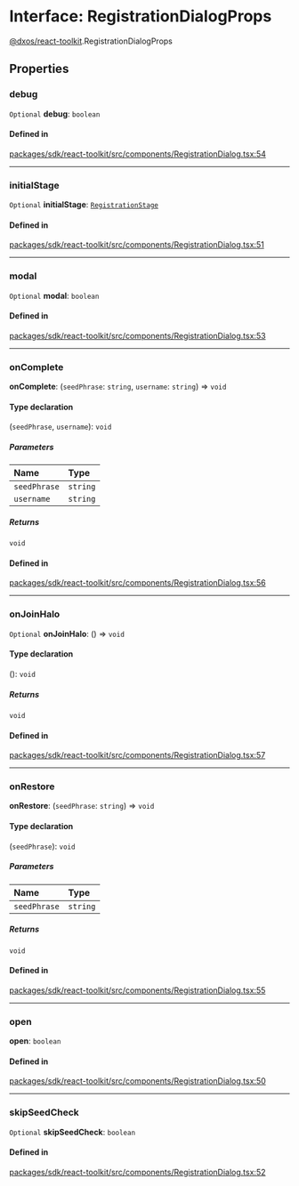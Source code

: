 # Interface: RegistrationDialogProps

[@dxos/react-toolkit](../modules/dxos_react_toolkit.md).RegistrationDialogProps

## Properties

### debug

 `Optional` **debug**: `boolean`

#### Defined in

[packages/sdk/react-toolkit/src/components/RegistrationDialog.tsx:54](https://github.com/dxos/dxos/blob/db8188dae/packages/sdk/react-toolkit/src/components/RegistrationDialog.tsx#L54)

___

### initialStage

 `Optional` **initialStage**: [`RegistrationStage`](../enums/dxos_react_toolkit.RegistrationStage.md)

#### Defined in

[packages/sdk/react-toolkit/src/components/RegistrationDialog.tsx:51](https://github.com/dxos/dxos/blob/db8188dae/packages/sdk/react-toolkit/src/components/RegistrationDialog.tsx#L51)

___

### modal

 `Optional` **modal**: `boolean`

#### Defined in

[packages/sdk/react-toolkit/src/components/RegistrationDialog.tsx:53](https://github.com/dxos/dxos/blob/db8188dae/packages/sdk/react-toolkit/src/components/RegistrationDialog.tsx#L53)

___

### onComplete

 **onComplete**: (`seedPhrase`: `string`, `username`: `string`) => `void`

#### Type declaration

(`seedPhrase`, `username`): `void`

##### Parameters

| Name | Type |
| :------ | :------ |
| `seedPhrase` | `string` |
| `username` | `string` |

##### Returns

`void`

#### Defined in

[packages/sdk/react-toolkit/src/components/RegistrationDialog.tsx:56](https://github.com/dxos/dxos/blob/db8188dae/packages/sdk/react-toolkit/src/components/RegistrationDialog.tsx#L56)

___

### onJoinHalo

 `Optional` **onJoinHalo**: () => `void`

#### Type declaration

(): `void`

##### Returns

`void`

#### Defined in

[packages/sdk/react-toolkit/src/components/RegistrationDialog.tsx:57](https://github.com/dxos/dxos/blob/db8188dae/packages/sdk/react-toolkit/src/components/RegistrationDialog.tsx#L57)

___

### onRestore

 **onRestore**: (`seedPhrase`: `string`) => `void`

#### Type declaration

(`seedPhrase`): `void`

##### Parameters

| Name | Type |
| :------ | :------ |
| `seedPhrase` | `string` |

##### Returns

`void`

#### Defined in

[packages/sdk/react-toolkit/src/components/RegistrationDialog.tsx:55](https://github.com/dxos/dxos/blob/db8188dae/packages/sdk/react-toolkit/src/components/RegistrationDialog.tsx#L55)

___

### open

 **open**: `boolean`

#### Defined in

[packages/sdk/react-toolkit/src/components/RegistrationDialog.tsx:50](https://github.com/dxos/dxos/blob/db8188dae/packages/sdk/react-toolkit/src/components/RegistrationDialog.tsx#L50)

___

### skipSeedCheck

 `Optional` **skipSeedCheck**: `boolean`

#### Defined in

[packages/sdk/react-toolkit/src/components/RegistrationDialog.tsx:52](https://github.com/dxos/dxos/blob/db8188dae/packages/sdk/react-toolkit/src/components/RegistrationDialog.tsx#L52)

